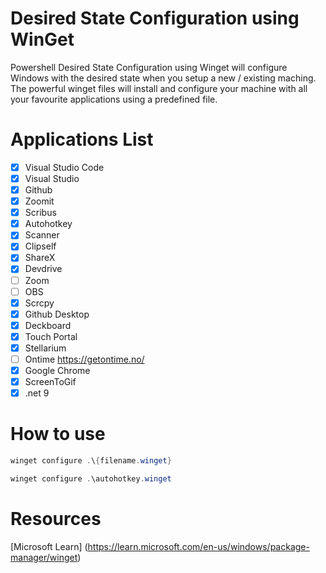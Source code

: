 # Desired State Configuration using WinGet
Powershell Desired State Configuration using Winget will configure Windows with the desired state when you setup a new / existing maching. The powerful winget files will install and configure your machine with all your favourite applications using a predefined file. 

# Applications List 
- [x] Visual Studio Code
- [x] Visual Studio
- [x] Github
- [x] Zoomit
- [x] Scribus
- [x] Autohotkey
- [x] Scanner
- [x] Clipself
- [x] ShareX
- [x] Devdrive
- [ ] Zoom
- [ ] OBS
- [x] Scrcpy
- [x] Github Desktop
- [x] Deckboard
- [x] Touch Portal
- [x] Stellarium
- [ ] Ontime https://getontime.no/
- [x] Google Chrome
- [x] ScreenToGif
- [x] .net 9
# How to use
```powershell
winget configure .\{filename.winget} 

winget configure .\autohotkey.winget
```
# Resources
[Microsoft Learn] (https://learn.microsoft.com/en-us/windows/package-manager/winget)


      



